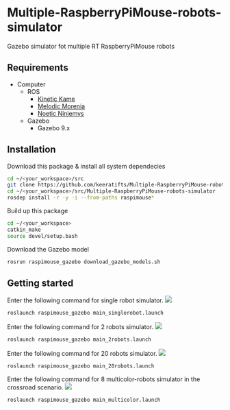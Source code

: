 # Multiple-RaspberryPiMouse-robots-simulator
Gazebo simulator fot multiple RT RaspberryPiMouse robots

## Requirements

- Computer
  - ROS
    - [Kinetic Kame](http://wiki.ros.org/kinetic/Installation/Ubuntu)
    - [Melodic Morenia](http://wiki.ros.org/melodic/Installation/Ubuntu)
    - [Noetic Ninjemys](http://wiki.ros.org/noetic/Installation/Ubuntu)
  - Gazebo
    - Gazebo 9.x

## Installation

Download this package & install all system dependecies
```sh
cd ~/<your_workspace>/src
git clone https://github.com/keeratifts/Multiple-RaspberryPiMouse-robots-simulator.git
cd ~/<your_workspace>/src/Multiple-RaspberryPiMouse-robots-simulator
rosdep install -r -y -i --from-paths raspimouse*
```
Build up this package
```sh
cd ~/<your_workspace>
catkin_make
source devel/setup.bash
```
Download the Gazebo model
```sh
rosrun raspimouse_gazebo download_gazebo_models.sh
```

## Getting started
Enter the following command for single robot simulator.
<img src= https://user-images.githubusercontent.com/76491592/163380533-5103b6ea-b992-492e-9933-5321be3ad36c.png>
```sh
roslaunch raspimouse_gazebo main_singlerobot.launch 
```
Enter the following command for 2 robots simulator.
<img src= https://user-images.githubusercontent.com/76491592/163373737-49ad4113-e28f-4b1a-8045-f6bcfc0de880.png>
```sh
roslaunch raspimouse_gazebo main_2robots.launch
```
Enter the following command for 20 robots simulator.
<img src= https://user-images.githubusercontent.com/76491592/163380538-98233b19-4b15-424c-88c8-25b922b0ae73.png>
```sh
roslaunch raspimouse_gazebo main_20robots.launch
```
Enter the following command for 8 multicolor-robots simulator in the crossroad scenario.
<img src= https://user-images.githubusercontent.com/76491592/163380323-3e26d3a3-fa07-47b1-ad64-1b29eac75bc6.png>
```sh
roslaunch raspimouse_gazebo main_multicolor.launch 
```



